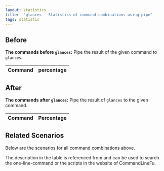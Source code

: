 ```yaml
---
layout: statistics
title:  "glances - Statistics of command combinations using pipe"
tags: statistic
---
```


## Before

__The commands before `glances`:__ Pipe the result of the given command to `glances`.

| Command | percentage |
|--------|--------|



## After

__The commands after `glances`:__ Pipe the result of `glances` to the given command.

| Command | Percentage | 
|-------|--------|



## Related Scenarios

Below are the scenarios for all command combinations above.

The description in the table is referenced from and can be used to search the one-line-command or the scripts in the website of CommandLineFu.




